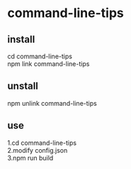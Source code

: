 # command-line-tips

## install
cd command-line-tips  
npm link command-line-tips

## unstall
npm unlink command-line-tips

## use
1.cd command-line-tips  
2.modify config.json  
3.npm run build

